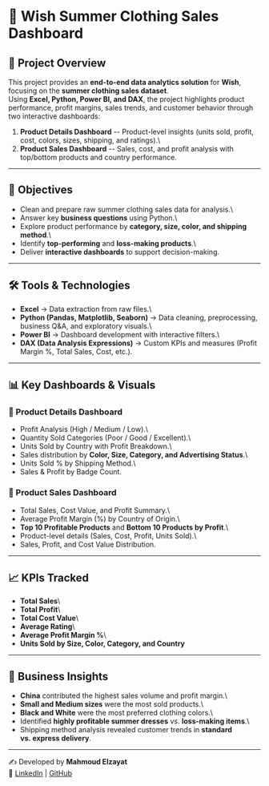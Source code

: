# 👗 Wish Summer Clothing Sales Dashboard

## 📌 Project Overview

This project provides an **end-to-end data analytics solution** for
**Wish**, focusing on the **summer clothing sales dataset**.\
Using **Excel, Python, Power BI, and DAX**, the project highlights
product performance, profit margins, sales trends, and customer behavior
through two interactive dashboards:

1.  **Product Details Dashboard** -- Product-level insights (units sold,
    profit, cost, colors, sizes, shipping, and ratings).\
2.  **Product Sales Dashboard** -- Sales, cost, and profit analysis with
    top/bottom products and country performance.

------------------------------------------------------------------------

## 🎯 Objectives

-   Clean and prepare raw summer clothing sales data for analysis.\
-   Answer key **business questions** using Python.\
-   Explore product performance by **category, size, color, and shipping
    method**.\
-   Identify **top-performing** and **loss-making products**.\
-   Deliver **interactive dashboards** to support decision-making.

------------------------------------------------------------------------

## 🛠️ Tools & Technologies

-   **Excel** → Data extraction from raw files.\
-   **Python (Pandas, Matplotlib, Seaborn)** → Data cleaning,
    preprocessing, business Q&A, and exploratory visuals.\
-   **Power BI** → Dashboard development with interactive filters.\
-   **DAX (Data Analysis Expressions)** → Custom KPIs and measures
    (Profit Margin %, Total Sales, Cost, etc.).

------------------------------------------------------------------------

## 📊 Key Dashboards & Visuals

### 🔹 Product Details Dashboard

-   Profit Analysis (High / Medium / Low).\
-   Quantity Sold Categories (Poor / Good / Excellent).\
-   Units Sold by Country with Profit Breakdown.\
-   Sales distribution by **Color, Size, Category, and Advertising
    Status**.\
-   Units Sold % by Shipping Method.\
-   Sales & Profit by Badge Count.

### 🔹 Product Sales Dashboard

-   Total Sales, Cost Value, and Profit Summary.\
-   Average Profit Margin (%) by Country of Origin.\
-   **Top 10 Profitable Products** and **Bottom 10 Products by
    Profit**.\
-   Product-level details (Sales, Cost, Profit, Units Sold).\
-   Sales, Profit, and Cost Value Distribution.

------------------------------------------------------------------------

## 📈 KPIs Tracked

-   **Total Sales**\
-   **Total Profit**\
-   **Total Cost Value**\
-   **Average Rating**\
-   **Average Profit Margin %**\
-   **Units Sold by Size, Color, Category, and Country**

------------------------------------------------------------------------

## 🚀 Business Insights

-   **China** contributed the highest sales volume and profit margin.\
-   **Small and Medium sizes** were the most sold products.\
-   **Black and White** were the most preferred clothing colors.\
-   Identified **highly profitable summer dresses** vs. **loss-making
    items**.\
-   Shipping method analysis revealed customer trends in **standard
    vs. express delivery**.

------------------------------------------------------------------------

✍️ Developed by **Mahmoud Elzayat**\
🔗 [LinkedIn](https://www.linkedin.com/in/mahmoud-elzayat-data-analysis)
\| [GitHub](https://github.com/M-Elzayat)
